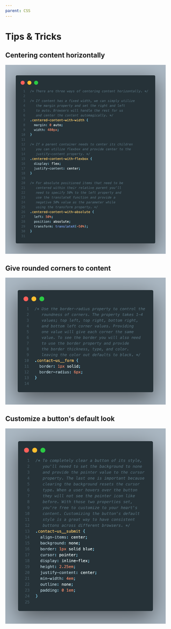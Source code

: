 ```yaml
---
parent: CSS
---
```


# Tips & Tricks

## Centering content horizontally

![Center content trips & tricks](../../images/css/center_content_trips_and_tricks.png)

## Give rounded corners to content

![Rounded corners trips & tricks](../../images/css/rounded_corners_trips_and_tricks.png)

## Customize a button's default look

![Custom button trips & tricks](../../images/css/custom_button_trips_and_tricks.png)
